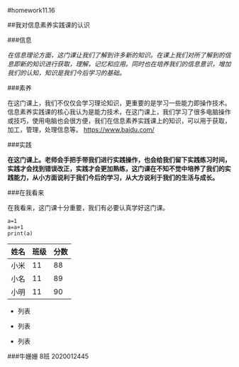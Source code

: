  #homework11.16

##我对信息素养实践课的认识

###信息

*在信息理论方面，这门课让我们了解到许多新的知识。在课上我们对所了解到的信息即新的知识进行获取，理解，记忆和应用。同时也在培养我们的信息意识，增加我们的认知，知识是我们今后学习的基础。*

###素养

在这门课上，我们不仅仅会学习理论知识，更重要的是学习一些能力即操作技术。信息素养实践课的核心我认为是能力技术，在这门课上，我们学习了很多电脑操作或技巧，使用电脑也会很方便，我们在信息素养实践课上的知识，可以用于获取，加工，管理，处理信息等。
<https://www.baidu.com/>

###实践

**在这门课上。老师会手把手带我们进行实践操作，也会给我们留下实践练习时间，实践才会找到错误改正，实践才会更加熟练，这门课在不知不觉中培养了我们的实践能力，从小方面说利于我们今后的学习，从大方说利于我们的生活与成长。**

###在我看来

在我看来，这门课十分重要，我们有必要认真学好这门课。

```
a=1
a=a+1
print(a)

```
姓名|班级|分数
-|-|-
小米|11|88
小名|11|89
小明|11|90
+ 列表
* 列表
- 列表

###牛姗姗 8班 2020012445